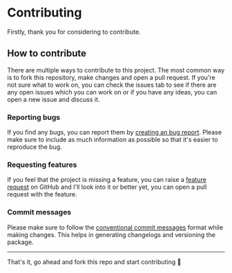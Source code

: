 # Contributing

Firstly, thank you for considering to contribute.

## How to contribute

There are multiple ways to contribute to this project. The most common way is to fork this repository, make changes and open a pull request. If you're not sure what to work on, you can check the issues tab to see if there are any open issues which you can work on or if you have any ideas, you can open a new issue and discuss it.

### Reporting bugs

If you find any bugs, you can report them by [creating an bug report](https://github.com/AkashRajpurohit/ts-npm-template/issues/new?template=bug_report.md). Please make sure to include as much information as possible so that it's easier to reproduce the bug.

### Requesting features

If you feel that the project is missing a feature, you can raise a [feature request](https://github.com/AkashRajpurohit/ts-npm-template/issues/new?template=feature_request.md) on GitHub and I'll look into it or better yet, you can open a pull request with the feature.

### Commit messages

Please make sure to follow the [conventional commit messages](https://www.conventionalcommits.org/en/v1.0.0/) format while making changes. This helps in generating changelogs and versioning the package.

---

That's it, go ahead and fork this repo and start contributing 🍻